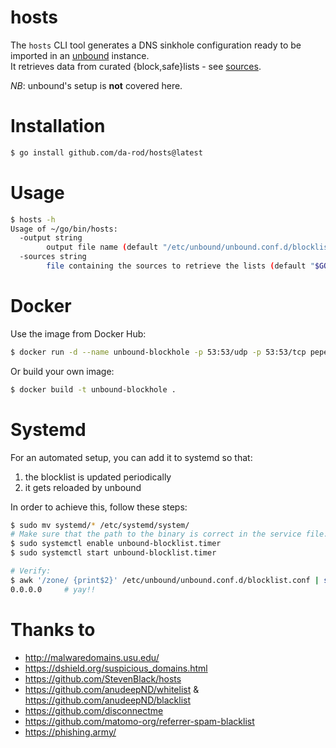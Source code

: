 # hosts

The `hosts` CLI tool generates a DNS sinkhole configuration ready to be imported in an [unbound](https://www.nlnetlabs.nl/projects/unbound/about/) instance.  
It retrieves data from curated {block,safe}lists - see [sources](sources.json).

*NB*: unbound's setup is **not** covered here.

# Installation

```bash
$ go install github.com/da-rod/hosts@latest
```

# Usage

```bash
$ hosts -h
Usage of ~/go/bin/hosts:
  -output string
        output file name (default "/etc/unbound/unbound.conf.d/blocklist.conf")
  -sources string
        file containing the sources to retrieve the lists (default "$GOPATH/src/github.com/da-rod/hosts/sources.json")
```

# Docker

Use the image from Docker Hub:
```bash
$ docker run -d --name unbound-blockhole -p 53:53/udp -p 53:53/tcp peper/unbound-blockhole
```

Or build your own image:
```bash
$ docker build -t unbound-blockhole .
```

# Systemd

For an automated setup, you can add it to systemd so that:
1. the blocklist is updated periodically
2. it gets reloaded by unbound

In order to achieve this, follow these steps:

```bash
$ sudo mv systemd/* /etc/systemd/system/
# Make sure that the path to the binary is correct in the service file...
$ sudo systemctl enable unbound-blocklist.timer
$ sudo systemctl start unbound-blocklist.timer

# Verify:
$ awk '/zone/ {print$2}' /etc/unbound/unbound.conf.d/blocklist.conf | shuf -n1 | xargs dig +short
0.0.0.0     # yay!!
```

# Thanks to

* http://malwaredomains.usu.edu/
* https://dshield.org/suspicious_domains.html
* https://github.com/StevenBlack/hosts
* https://github.com/anudeepND/whitelist & https://github.com/anudeepND/blacklist
* https://github.com/disconnectme
* https://github.com/matomo-org/referrer-spam-blacklist
* https://phishing.army/
